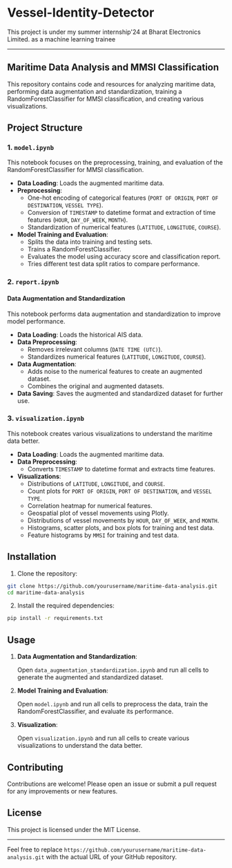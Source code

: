 # Vessel-Identity-Detector
This project is under my summer internship'24 at Bharat Electronics Limited. as a machine learning trainee

---

## Maritime Data Analysis and MMSI Classification

This repository contains code and resources for analyzing maritime data, performing data augmentation and standardization, training a RandomForestClassifier for MMSI classification, and creating various visualizations.

## Project Structure

### 1. `model.ipynb`

This notebook focuses on the preprocessing, training, and evaluation of the RandomForestClassifier for MMSI classification.

- **Data Loading**: Loads the augmented maritime data.
- **Preprocessing**:
  - One-hot encoding of categorical features (`PORT OF ORIGIN`, `PORT OF DESTINATION`, `VESSEL TYPE`).
  - Conversion of `TIMESTAMP` to datetime format and extraction of time features (`HOUR`, `DAY_OF_WEEK`, `MONTH`).
  - Standardization of numerical features (`LATITUDE`, `LONGITUDE`, `COURSE`).
- **Model Training and Evaluation**:
  - Splits the data into training and testing sets.
  - Trains a RandomForestClassifier.
  - Evaluates the model using accuracy score and classification report.
  - Tries different test data split ratios to compare performance.

### 2. `report.ipynb`
#### Data Augmentation and Standardization
This notebook performs data augmentation and standardization to improve model performance.

- **Data Loading**: Loads the historical AIS data.
- **Data Preprocessing**:
  - Removes irrelevant columns (`DATE TIME (UTC)`).
  - Standardizes numerical features (`LATITUDE`, `LONGITUDE`, `COURSE`).
- **Data Augmentation**:
  - Adds noise to the numerical features to create an augmented dataset.
  - Combines the original and augmented datasets.
- **Data Saving**: Saves the augmented and standardized dataset for further use.

### 3. `visualization.ipynb`

This notebook creates various visualizations to understand the maritime data better.

- **Data Loading**: Loads the augmented maritime data.
- **Data Preprocessing**:
  - Converts `TIMESTAMP` to datetime format and extracts time features.
- **Visualizations**:
  - Distributions of `LATITUDE`, `LONGITUDE`, and `COURSE`.
  - Count plots for `PORT OF ORIGIN`, `PORT OF DESTINATION`, and `VESSEL TYPE`.
  - Correlation heatmap for numerical features.
  - Geospatial plot of vessel movements using Plotly.
  - Distributions of vessel movements by `HOUR`, `DAY_OF_WEEK`, and `MONTH`.
  - Histograms, scatter plots, and box plots for training and test data.
  - Feature histograms by `MMSI` for training and test data.

## Installation

1. Clone the repository:

```bash
git clone https://github.com/yourusername/maritime-data-analysis.git
cd maritime-data-analysis
```

2. Install the required dependencies:

```bash
pip install -r requirements.txt
```

## Usage

1. **Data Augmentation and Standardization**:

   Open `data_augmentation_standardization.ipynb` and run all cells to generate the augmented and standardized dataset.

2. **Model Training and Evaluation**:

   Open `model.ipynb` and run all cells to preprocess the data, train the RandomForestClassifier, and evaluate its performance.

3. **Visualization**:

   Open `visualization.ipynb` and run all cells to create various visualizations to understand the data better.

## Contributing

Contributions are welcome! Please open an issue or submit a pull request for any improvements or new features.

## License

This project is licensed under the MIT License.

---

Feel free to replace `https://github.com/yourusername/maritime-data-analysis.git` with the actual URL of your GitHub repository.
